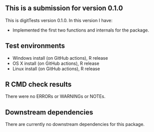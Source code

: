 ## This is a submission for version 0.1.0
This is digitTests version 0.1.0. In this version I have:

* Implemented the first two functions and internals for the package.

## Test environments
* Windows install (on GitHub actions), R release
* OS X install (on GitHub actions), R release
* Linux install (on GitHub actions), R release

## R CMD check results
There were no ERRORs or WARNINGs or NOTEs.

## Downstream dependencies
There are currently no downstream dependencies for this package.